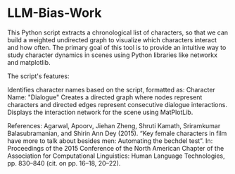 # LLM-Bias-Work
This Python script extracts a chronological list of characters, so that we can build a weighted undirected graph to visualize which characters interact and how often. The primary goal of this tool is to provide an intuitive way to study character dynamics in scenes using Python libraries like networkx and matplotlib.

The script's features:

Identifies character names based on the script, formatted as:
Character Name: "Dialogue"
Creates a directed graph where nodes represent characters and directed edges represent consecutive dialogue interactions.
Displays the interaction network for the scene using MatPlotLib.

References: 
Agarwal, Apoorv, Jiehan Zheng, Shruti Kamath, Sriramkumar Balasubramanian, and Shirin Ann Dey (2015). “Key female characters in film have more to talk about besides men: Automating the bechdel test”. In: Proceedings of the 2015 Conference of the North American Chapter of the Association for Computational Linguistics: Human Language Technologies, pp. 830–840 (cit. on pp. 16–18, 20–22).
